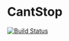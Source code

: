 # CantStop

[![Build Status](https://github.com/itsdfish/CantStop.jl/actions/workflows/CI.yml/badge.svg?branch=main)](https://github.com/itsdfish/CantStop.jl/actions/workflows/CI.yml?query=branch%3Amain)
